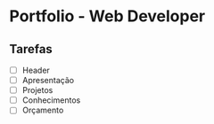 # Portfolio - Web Developer

## Tarefas

- [ ] Header
- [ ] Apresentação
- [ ] Projetos
- [ ] Conhecimentos
- [ ] Orçamento
